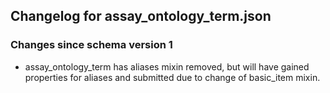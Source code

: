 ## Changelog for assay_ontology_term.json

### Changes since schema version 1

* assay_ontology_term has aliases mixin removed, but will have gained properties for aliases and submitted due to change of basic_item mixin.
